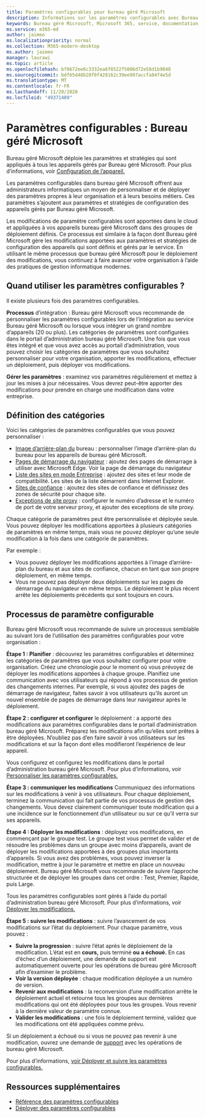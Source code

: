 ```yaml
---
title: Paramètres configurables pour bureau géré Microsoft
description: Informations sur les paramètres configurables avec Bureau géré Microsoft
keywords: Bureau géré Microsoft, Microsoft 365, service, documentation, paramètres, paramètres configurables
ms.service: m365-md
author: jaimeo
ms.localizationpriority: normal
ms.collection: M365-modern-desktop
ms.author: jaimeo
manager: laurawi
ms.topic: article
ms.openlocfilehash: bf8672ee6c3332ea6f8522f5086d72e58d1b9048
ms.sourcegitcommit: bdf65d48b20f0f428162c39ee997accfa84f4e5d
ms.translationtype: MT
ms.contentlocale: fr-FR
ms.lasthandoff: 11/20/2020
ms.locfileid: "49371489"
---
```

# <a name="configurable-settings---microsoft-managed-desktop"></a>Paramètres configurables : Bureau géré Microsoft

Bureau géré Microsoft déploie les paramètres et stratégies qui sont appliqués à tous les appareils gérés par Bureau géré Microsoft. Pour plus d’informations, voir [Configuration de l’appareil.](../service-description/device-policies.md)

Les paramètres configurables dans bureau géré Microsoft offrent aux administrateurs informatiques un moyen de personnaliser et de déployer des paramètres propres à leur organisation et à leurs besoins métiers. Ces paramètres s’ajoutent aux paramètres et stratégies de configuration des appareils gérés par Bureau géré Microsoft.  

Les modifications de paramètre configurables sont apportées dans le cloud et appliquées à vos appareils bureau géré Microsoft dans des groupes de déploiement définis. Ce processus est similaire à la façon dont Bureau géré Microsoft gère les modifications apportées aux paramètres et stratégies de configuration des appareils qui sont définis et gérés par le service. En utilisant le même processus que bureau géré Microsoft pour le déploiement des modifications, vous continuez à faire avancer votre organisation à l’aide des pratiques de gestion informatique modernes.

## <a name="when-to-use-configurable-settings"></a>Quand utiliser les paramètres configurables ?

Il existe plusieurs fois des paramètres configurables. 

**Processus** d’intégration : Bureau géré Microsoft vous recommande de personnaliser les paramètres configurables lors de l’intégration au service Bureau géré Microsoft ou lorsque vous intégrer un grand nombre d’appareils (20 ou plus). Les catégories de paramètres sont configurées dans le portail d’administration bureau géré Microsoft. Une fois que vous êtes intégré et que vous avez accès au portail d’administration, vous pouvez choisir les catégories de paramètres que vous souhaitez personnaliser pour votre organisation, apporter les modifications, effectuer un déploiement, puis déployer vos modifications.

**Gérer les paramètres** : examinez vos paramètres régulièrement et mettez à jour les mises à jour nécessaires. Vous devrez peut-être apporter des modifications pour prendre en charge une modification dans votre entreprise.   

## <a name="setting-categories"></a>Définition des catégories

Voici les catégories de paramètres configurables que vous pouvez personnaliser :
- [Image d’arrière-plan du](config-setting-ref.md#desktop-background-picture) bureau : personnaliser l’image d’arrière-plan du bureau pour les appareils de bureau géré Microsoft. 
- [Pages de démarrage du navigateur](config-setting-ref.md#browser-start-pages) : ajoutez des pages de démarrage à utiliser avec Microsoft Edge. Voir la page de démarrage du navigateur
- [Liste des sites en mode Entreprise](config-setting-ref.md#enterprise-mode-site-list-location) : ajoutez des sites et leur mode de compatibilité. Les sites de la liste démarrent dans Internet Explorer. 
- [Sites de confiance](config-setting-ref.md#trusted-sites) : ajoutez des sites de confiance et définissez des zones de sécurité pour chaque site. 
- [Exceptions de site proxy](config-setting-ref.md#proxy) : configurer le numéro d’adresse et le numéro de port de votre serveur proxy, et ajouter des exceptions de site proxy.

Chaque catégorie de paramètres peut être personnalisée et déployée seule. Vous pouvez déployer les modifications apportées à plusieurs catégories de paramètres en même temps, mais vous ne pouvez déployer qu’une seule modification à la fois dans une catégorie de paramètres.

Par exemple :
- Vous pouvez déployer les modifications apportées à l’image d’arrière-plan du bureau et aux sites de confiance, chacun en tant que son propre déploiement, en même temps. 
- Vous ne pouvez pas déployer deux déploiements sur les pages de démarrage du navigateur en même temps. Le déploiement le plus récent arrête les déploiements précédents qui sont toujours en cours.

## <a name="configurable-setting-process"></a>Processus de paramètre configurable

Bureau géré Microsoft vous recommande de suivre un processus semblable au suivant lors de l’utilisation des paramètres configurables pour votre organisation :

**Étape 1 : Planifier** : découvrez les paramètres configurables et déterminez les catégories de paramètres que vous souhaitez configurer pour votre organisation. Créez une chronologie pour le moment où vous prévoyez de déployer les modifications apportées à chaque groupe. Planifiez une communication avec vos utilisateurs qui répond à vos processus de gestion des changements internes. Par exemple, si vous ajoutez des pages de démarrage de navigateur, faites savoir à vos utilisateurs qu’ils auront un nouvel ensemble de pages de démarrage dans leur navigateur après le déploiement.  

**Étape 2 : configurer et configurer** le déploiement : a apporté des modifications aux paramètres configurables dans le portail d’administration bureau géré Microsoft. Préparez les modifications afin qu’elles sont prêtes à être déployées. N’oubliez pas d’en faire savoir à vos utilisateurs sur les modifications et sur la façon dont elles modifieront l’expérience de leur appareil.   

Vous configurez et configurez les modifications dans le portail d’administration bureau géré Microsoft. Pour plus d’informations, voir [Personnaliser les paramètres configurables.](config-setting-ref.md) 

**Étape 3 : communiquer les modifications** Communiquez des informations sur les modifications à venir à vos utilisateurs. Pour chaque déploiement, terminez la communication qui fait partie de vos processus de gestion des changements. Vous devez clairement communiquer toute modification qui a une incidence sur le fonctionnement d’un utilisateur ou sur ce qu’il verra sur ses appareils.

**Étape 4 : Déployer les modifications** : déployez vos modifications, en commençant par le groupe test. Le groupe test vous permet de valider et de résoudre les problèmes dans un groupe avec moins d’appareils, avant de déployer les modifications apportées à des groupes plus importants d’appareils. Si vous avez des problèmes, vous pouvez inverser la modification, mettre à jour le paramètre et mettre en place un nouveau déploiement. Bureau géré Microsoft vous recommande de suivre l’approche structurée et de déployer les groupes dans cet ordre : Test, Premier, Rapide, puis Large.   

Tous les paramètres configurables sont gérés à l’aide du portail d’administration bureau géré Microsoft. Pour plus d’informations, voir [Déployer les modifications.](config-setting-deploy.md) 

**Étape 5 : suivre les modifications** : suivre l’avancement de vos modifications sur l’état du déploiement. Pour chaque paramètre, vous pouvez :
- **Suivre la progression** : suivre l’état après le déploiement de la modification. L’état est en **cours,** puis terminé **ou** **a échoué.** En cas d’échec d’un déploiement, une demande de support est automatiquement ouverte pour les opérations de bureau géré Microsoft afin d’examiner le problème.  
- **Voir la version déployée** : chaque modification déployée a un numéro de version.
- **Revenir aux modifications** : la reconversion d’une modification arrête le déploiement actuel et retourne tous les groupes aux dernières modifications qui ont été déployées pour tous les groupes. Vous revenir à la dernière valeur de paramètre connue.
- **Valider les modifications** : une fois le déploiement terminé, validez que les modifications ont été appliquées comme prévu.  

Si un déploiement a échoué ou si vous ne pouvez pas revenir à une modification, ouvrez une demande de [support](admin-support.md) avec les opérations de bureau géré Microsoft. 

Pour plus d’informations, [voir Déployer et suivre les paramètres configurables.](config-setting-deploy.md)

## <a name="additional-resources"></a>Ressources supplémentaires
- [Référence des paramètres configurables](config-setting-ref.md) 
- [Déployer des paramètres configurables](config-setting-deploy.md) 
